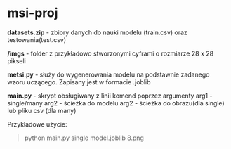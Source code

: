 # msi-proj

**datasets.zip** - zbiory danych do nauki modelu (train.csv) oraz testowania(test.csv)

**/imgs** - folder z przykładowo stworzonymi cyframi o rozmiarze 28 x 28 pikseli

**metsi.py** - służy do wygenerowania modelu na podstawnie zadanego wzoru uczącego. Zapisany jest w formacie .joblib

**main.py** - skrypt obsługiwany z linii komend poprzez argumenty
arg1 - single/many 
arg2 - ścieżka do modelu
arg2 - ścieżka do obrazu(dla single) lub pliku csv (dla many)

Przykładowe użycie:
> python main.py single model.joblib 8.png
